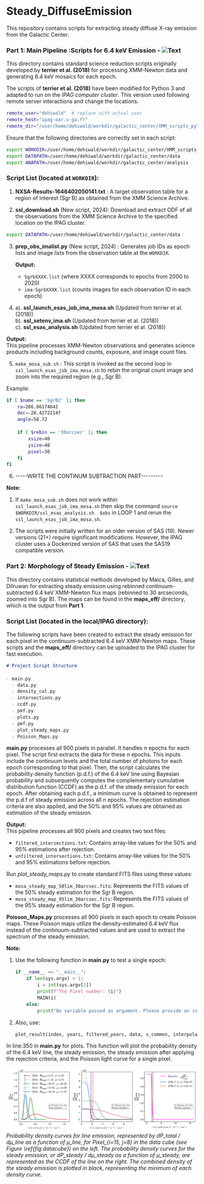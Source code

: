 
# Steady_DiffuseEmission
This repository contains scripts for extracting steady diffuse X-ray emission from the Galactic Center.


### Part 1: Main Pipeline :Scripts for 6.4 keV Emission - ![Text](https://img.shields.io/badge/Directory-ScriptsFor6.4keVEmission-red)


This directory contains standard science reduction scripts originally developed by **terrier et al. (2018)** for processing XMM-Newton data and generating 6.4 keV mosaics for each epoch.

The scripts of **terrier et al. (2018)** have been modified for Python 3 and adapted to run on the *IPAG computer cluster*. This version used following remote server interactions and change the locations. 


```bash
remote_user="dehiwald"  # replace with actual user
remote_host="ipag-oar.u-ga.fr"
remote_dir="/user/home/dehiwald/workdir/galactic_center/XMM_scripts_python"  # replace with the local directory 
```
Ensure that the following directories are correctly set in each script:

```bash
export WORKDIR=/user/home/dehiwald/workdir/galactic_center/XMM_scripts_python
export DATAPATH=/user/home/dehiwald/workdir/galactic_center/data
export ANAPATH=/user/home/dehiwald/workdir/galactic_center/analysis
```


### Script List (located at `WORKDIR`):
1. **NXSA-Results-1646402050141.txt** : A target observation table for a region of interest (Sgr B) as obtained from the XMM Science Archive.

2. **ssl_download.sh** (New script, 2024): Download and extract ODF of all the observations from the XMM Science Archive to the specified location on the IPAG cluster.

```bash
export DATAPATH=/user/home/dehiwald/workdir/galactic_center/data
```

3. **prep_obs_imalist.py** (New script, 2024) : Generates job IDs as epoch lists and image lists from the observation table at the `WORKDIR`.  

   **Output:**  
   - `SgrbXXXX.list` (where XXXX corresponds to epochs from 2000 to 2020)  
   - `ima-SgrbXXXX.list` (counts images for each observation ID in each epoch)

4. a). **ssl_launch_esas_job_ima_mosa.sh** (Updated from terrier et al. (2018))  
   b). **ssl_setenv_ima.sh** (Updated from terrier et al. (2018))  
   c). **ssl_esas_analysis.sh** (Updated from terrier et al. (2018))  
  
 **Output:**  
   This pipeline processes XMM-Newton observations and generates science products including background counts, exposure, and image count files.


5. `make_mosa_sub.sh` : This script is invoked as the second loop in `ssl_launch_esas_job_ima_mosa.sh` to rebin the original count image and zoom into the required region (e.g., Sgr B). 

Example:

```bash
if [ $name == 'SgrB2' ]; then
    ra=266.86174642
    dec=-28.42722147
    angle=58.72

    if [ $rebin == '30arcsec' ]; then
        xsize=40
        ysize=40
        pixel=30
    fi
fi
```

6. -----WRITE THE CONTINUM SUBTRACTION PART---------



**Note:**  

1. If `make_mosa_sub.sh`  does not work within `ssl_launch_esas_job_ima_mosa.sh` then skip the command `source $WORKDIR/ssl_esas_analysis.sh  $obs` in LOOP 1 and rerun the  `ssl_launch_esas_job_ima_mosa.sh`. 


2. The scripts were initially written for an older version of SAS (19). Newer versions (21+) require significant modifications. However, the IPAG cluster uses a Dockerized version of SAS that uses the SAS19 compatible version.



### Part 2: Morphology of Steady Emission - ![Text](https://img.shields.io/badge/Directory-ScriptsForSteadyEmission-blue)

This directory contains statistical methods developed by Maica, Gilles, and Dilruwan for extracting steady emission using rebinned continuum-subtracted 6.4 keV XMM-Newton flux maps (rebinned to 30 arcseconds, zoomed into Sgr B). The maps can be found in the **maps_eff/** directory, which is the output from **Part 1**.

### Script List (located in the local/IPAG directory):

The following scripts have been created to extract the steady emission for each pixel in the continuum-subtracted 6.4 keV XMM-Newton maps. These scripts and the **maps_eff/** directory can be uploaded to the IPAG cluster for fast execution.

```markdown
# Project Script Structure

- main.py
  - data.py
  - density_cal.py
  - intersections.py
  - ccdf.py
  - pmf.py
  - plots.py
  - pmf.py
  - plot_steady_maps.py
  - Poisson_Maps.py
```

 **main.py** processes all 900 pixels in parallel. It handles n epochs for each pixel. The script first extracts the data for these n epochs. This inputs include the continuum levels and the total number of photons for each epoch corresponding to that pixel. Then, the script calculates the probability density function (p.d.f.) of the 6.4 keV line using Bayesian probability and subsequently computes the complementary cumulative distribution function (CCDF) as the p.d.f. of the steady emission for each epoch. After obtaining each p.d.f., a minimum curve is obtained to represent the p.d.f of steady emission across all n epochs. The rejection estimation criteria are also applied, and the 50% and 95% values are obtained as estimation of the steady emission.

**Output:**  
This pipeline processes all 900 pixels and creates two text files: 
- `filtered_intersections.txt`: Contains array-like values for the 50% and 95% estimations after rejection.
- `unfiltered_intersections.txt`: Contains array-like values for the 50% and 95% estimations before rejection.

Run *plot_steady_maps.py* to create standard FITS files using these values:

- `mosa_steady_map_50lim_30arcsec.fits`: Represents the FITS values of the 50% steady estimation for the Sgr B region.
- `mosa_steady_map_95lim_30arcsec.fits`: Represents the FITS values of the 95% steady estimation for the Sgr B region.



**Poisson_Maps.py** processes all 900 pixels in each epoch to create Poisson maps. These Poisson maps utilize the density-estimated 6.4 keV flux instead of the continuum-subtracted values and are used to extract the spectrum of the steady emission.

**Note:**

1. Use the following function in **main.py** to test a single epoch:

    ```python
    if __name__ == "__main__":
        if len(sys.argv) > 1:
            i = int(sys.argv[1])
            print(f"The Pixel number: {i}")
            MAIN(i)
        else:
            print("No variable passed as argument. Please provide an index value.")
    ```

2. Also, use:

    ```python
    plot_result(index, years, filtered_years, data, x_common, interpolated_y_values, x_common_filtered, interpolated_y_values_filtered, old_intersections, new_intersections)
    ```

In line:350 in **main.py** for plots. This function will plot the probability density of the 6.4 keV line, the steady emission, the steady emission after applying the rejection criteria, and the Poisson light curve for a single pixel.


![Probability Density Curves](Documentation/Images/graph_rand_density.png)
*Probability density curves for line emission, represented by dP_total / dμ_line as a function of μ_line, for Pixel_{i=15, j=8} in the data cube (see Figure \ref{fig:datacube}) on the left. The probability density curves for the steady emission, or dP_steady / dμ_steady as a function of μ_steady, are represented as the CCDF of the line on the right. The combined density of the steady emission is plotted in black, representing the minimum of each density curve.*

